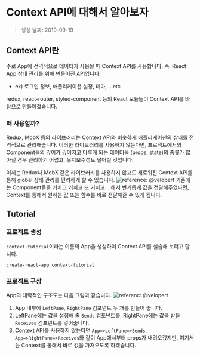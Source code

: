 Context API에 대해서 알아보자
===
> 생성 날짜: 2019-09-19

## Context API란
주로 App에 전역적으로 데이터가 사용될 때 Context API를 사용합니다. 즉, React App 상태 관리를 위해 만들어진 API입니다.
- ex) 로그인 정보, 애플리케이션 설정, 테마, ...etc

redux, react-router, styled-component 등의 React 모듈들이 Context API를 바탕으로 만들어졌습니다.

### 왜 사용할까?
Redux, MobX 등의 라이브러리는 Context API와 비슷하게 애플리케이션의 상태를 전역적으로 관리해줍니다. 이러한 라이브러리를 사용하지 않는다면, 프로젝트에서의 Component들의 깊이가 깊어지고 다루게 되는 데이터들 (props, state)의 종류가 많아질 경우 관리하기 어렵고, 유지보수성도 떨어질 것입니다.

이제는 Redux나 MobX 같은 라이브러리를 사용하지 않고도 새로워진 Context API를 통해 global 상태 관리를 편리하게 할 수 있습니다.
![reference: @velopert](https://i.imgur.com/iyNKCIz.png)
기존에는 Component들을 거치고 거치고 또 거치고... 해서 번거롭게 값을 전달해주었다면, Context를 통해서 원하는 값 또는 함수를 바로 전달해줄 수 있게 됩니다.

## Tutorial
### 프로젝트 생성
`context-tutorial`이라는 이름의 App을 생성하여 Context API를 실습해 보려고 합니다.
```
create-react-app context-tutorial
```

### 프로젝트 구상
App의 대략적인 구조도는 다음 그림과 같습니다.
![referenc: @velopert](https://i.imgur.com/yXgSkHL.png)
1. App 내부에 `LeftPane`, `RightPane` 컴포넌트 두 개를 만들어 줍니다.
2. LeftPane에는 값을 설정해 줄 `Sends` 컴포넌트를, RightPane에는 값을 받을 `Receives` 컴포넌트를 넣어줍니다.
3. Context API를 사용하지 않는다면 `App=>LeftPane=>Sends`, `App=>RightPane=>Receives`와 같이 App에서부터 props가 내려오겠지만, 여기서는 Context를 통해서 바로 값을 가져오도록 하겠습니다.